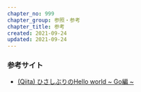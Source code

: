 ```yaml
---
chapter_no: 999
chapter_group: 参照・参考
chapter_title: 参考
created: 2021-09-24
updated: 2021-09-24
---
```

### 参考サイト
- [(Qiita) ひさしぶりのHello world ~ Go編 ~](https://qiita.com/kouyaf77@github/items/806394a9885dc2eae091)
